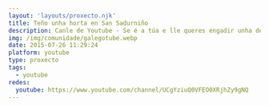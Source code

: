 ```yaml
---
layout: 'layouts/proxecto.njk'
title: Teño unha horta en San Sadurniño
description: Canle de Youtube - Se é a túa e lle queres engadir unha descripción e etiquetas, ponte en contacto con nós.
img: /img/comunidade/galegotube.webp
date: 2015-07-26 11:29:24
platform: youtube
type: proxecto
tags:
  - youtube
redes:
  youtube: https://www.youtube.com/channel/UCgYziuQ0VFEO0XRjhZy9gNQ
---
```



